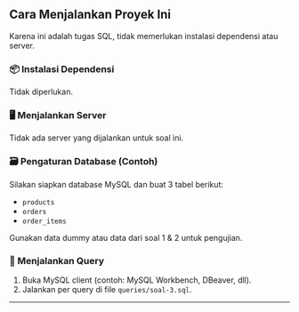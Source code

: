 ## Cara Menjalankan Proyek Ini

Karena ini adalah tugas SQL, tidak memerlukan instalasi dependensi atau server.

### 📦 Instalasi Dependensi
Tidak diperlukan.

### 🖥️ Menjalankan Server
Tidak ada server yang dijalankan untuk soal ini.

### 🗃️ Pengaturan Database (Contoh)
Silakan siapkan database MySQL dan buat 3 tabel berikut:
- `products`
- `orders`
- `order_items`

Gunakan data dummy atau data dari soal 1 & 2 untuk pengujian.

### 🧪 Menjalankan Query
1. Buka MySQL client (contoh: MySQL Workbench, DBeaver, dll).
2. Jalankan per query di file `queries/soal-3.sql`.

---